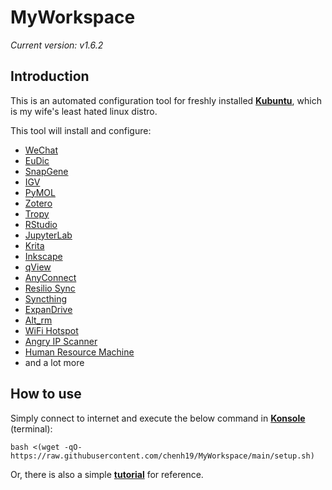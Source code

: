# MyWorkspace
*Current version: v1.6.2*  

## Introduction
This is an automated configuration tool for freshly installed [**Kubuntu**](https://kubuntu.org/), which is my wife's least hated linux distro.  
  
This tool will install and configure:
- [WeChat](https://www.wechat.com/)
- [EuDic](https://www.eudic.net/)
- [SnapGene](https://www.snapgene.com/)
- [IGV](https://software.broadinstitute.org/software/igv/)
- [PyMOL](https://pymol.org/)
- [Zotero](https://www.zotero.org/)
- [Tropy](https://tropy.org/)
- [RStudio](https://www.rstudio.com/)
- [JupyterLab](https://jupyter.org/)
- [Krita](https://krita.org/)
- [Inkscape](https://inkscape.org/)
- [qView](https://interversehq.com/qview/)
- [AnyConnect](https://www.cisco.com/site/us/en/products/security/secure-client/index.html)
- [Resilio Sync](https://www.resilio.com/)
- [Syncthing](https://syncthing.net/)
- [ExpanDrive](https://www.expandrive.com/)
- [Alt_rm](https://github.com/chenh19/alt_rm)
- [WiFi Hotspot](https://github.com/lakinduakash/linux-wifi-hotspot)
- [Angry IP Scanner](https://angryip.org/)
- [Human Resource Machine](https://tomorrowcorporation.com/humanresourcemachine)
- and a lot more

## How to use
Simply connect to internet and execute the below command in [**Konsole**](https://konsole.kde.org/) (terminal): 
```
bash <(wget -qO- https://raw.githubusercontent.com/chenh19/MyWorkspace/main/setup.sh)
```
Or, there is also a simple [**tutorial**](https://chenh19.github.io/MyWorkspace/) for reference.
